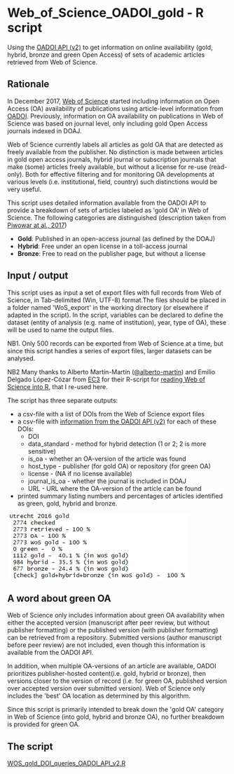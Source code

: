 # Web_of_Science_OADOI_gold - R script
Using the [OADOI API (v2)](https://oadoi.org/api) to get information on online availability (gold, hybrid, bronze and green Open Access)  of sets of academic articles retrieved from Web of Science. 

## Rationale
In December 2017, [Web of Science](http://info.clarivate.com/openaccess) started including information on Open Access (OA) availability of publications using article-level information from [OADOI](https://oadoi.org/). Previously, information on OA availability on publications in Web of Science was based on journal level, only including gold Open Access journals indexed in DOAJ. 

Web of Science currently labels all articles as gold OA that are detected as freely available from the publisher. No distinction is made between articles in gold open access journals, hybrid journal or subscription journals that make (some) articles freely available, but without a license for re-use (read-only). Both for effective filtering and for monitoring OA developments at various levels (i.e. institutional, field, country) such distinctions would be very useful. 

This script uses detailed information available from the OADOI API to provide a breakdown of sets of articles labeled as 'gold OA' in Web of Science. The following categories are distinguished (description taken from [Piwowar at al., 2017]( https://doi.org/10.7287/peerj.preprints.3119v1))

 - **Gold**: Published in an open-access journal (as defined by the DOAJ)
 - **Hybrid**: Free under an open license in a toll-access journal
 - **Bronze**: Free to read on the publisher page, but without a license

## Input / output
This script uses as input a set of export files with full records from Web of Science, in Tab-delimited (Win, UTF-8) format.The files should be placed in a folder named 'WoS_export' in the working directory (or elsewhere if adapted in the script). In the script, variables can be declared to define the dataset (entity of analysis (e.g. name of institution), year, type of OA), these will be used to name the output files. 

NB1. Only 500 records can be exported from Web of Science at a time, but since this script handles a series of export files, larger datasets can be analysed.

NB2 Many thanks to Alberto Martín-Martín ([@alberto-martin](https://github.com/alberto-martin)) and Emilio Delgado López-Cózar from [EC3](http://ec3.ugr.es) for their R-script for [reading Web of Science into R](https://github.com/alberto-martin/read.wos.R/blob/master/report.Rmd), that I re-used here. 

The script has three separate outputs:
- a csv-file with a list of DOIs from the Web of Science export files
- a csv-file with [information from the OADOI API (v2)](https://oadoi.org/api/v2) for each of these DOIs:
  - DOI
  - data_standard - method for hybrid detection (1 or 2; 2 is more sensitive)
  - is_oa - whether an OA-version of the article was found
  - host_type - publisher (for gold OA) or repository (for green OA)
  - license - (NA if no license available)
  - journal_is_oa - whether the journal is included in DOAJ
  - URL - URL where the OA-version of the article can be found
 - printed summary listing numbers and percentages of articles identified as green, gold, hybrid and bronze.
 
 ![example WoS OADOI gold output](/WoS_OADOI_gold_output_example.jpg)

## A word about green OA
Web of Science only includes information about green OA availability when either the accepted version (manuscript after peer review, but without publisher formatting) or the published version (with publisher formatting) can be retrieved from a repository. Submitted versions (author manuscript before peer review) are not included, even though this information is available from the OADOI API.

In addition, when multiple OA-versions of an article are available, OADOI prioritizes publisher-hosted content(i.e. gold, hybrid or bronze), then versions closer to the version of record (i.e. for green OA, published version over accepted version over submitted version). Web of Science only includes the 'best' OA location as determined by this algorithm. 

Since this script is primarily intended to break down the 'gold OA' category in Web of Science (into gold, hybrid and bronze OA), no further breakdown is provided for green OA. 

## The script 
[WOS_gold_DOI_queries_OADOI_API_v2.R](/WOS_gold_DOI_queries_OADOI_API_v2.R)



